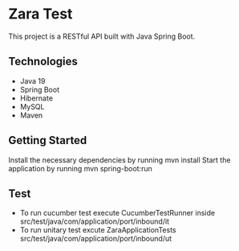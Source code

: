 # Zara Test
This project is a RESTful API built with Java Spring Boot.

## Technologies

- Java 19
- Spring Boot
- Hibernate
- MySQL
- Maven

## Getting Started
Install the necessary dependencies by running mvn install
Start the application by running mvn spring-boot:run

## Test
-  To run cucumber test execute  CucumberTestRunner inside src/test/java/com/application/port/inbound/it
-  To run unitary test excute ZaraApplicationTests src/test/java/com/application/port/inbound/ut

